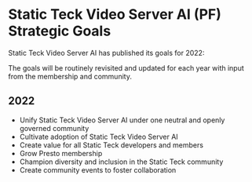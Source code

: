 # Static Teck Video Server AI (PF) Strategic Goals 

Static Teck Video Server AI has published its goals for 2022:


The goals will be routinely revisited and updated for each year with input from the membership and community.

## 2022

* Unify Static Teck Video Server AI under one neutral and openly governed community
* Cultivate adoption of Static Teck Video Server AI
* Create value for all Static Teck developers and members
* Grow Presto membership 
* Champion diversity and inclusion in the Static Teck community
* Create community events to foster collaboration

